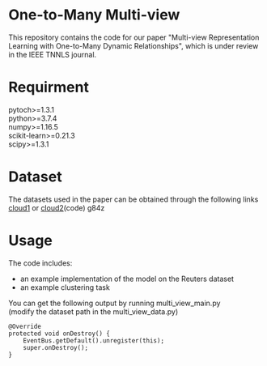 One-to-Many Multi-view
=
This repository contains the code for our paper "Multi-view Representation Learning with One-to-Many Dynamic Relationships", which is under review in the IEEE TNNLS journal.

Requirment
=
pytoch>=1.3.1  
python>=3.7.4  
numpy>=1.16.5  
scikit-learn>=0.21.3  
scipy>=1.3.1  

Dataset
=
The datasets used in the paper can be obtained through the following links [cloud1](https://www.baidu.com/) or  [cloud2](https://pan.baidu.com/s/1a1BVH26zIcer_Qa8f-BbrA?pwd=g84z)(code) g84z

Usage
=
The code includes:  
* an example implementation of the model on the Reuters dataset
* an example clustering task  

You can get the following output by running multi_view_main.py  
(modify the dataset path in the multi_view_data.py)




```
@Override
protected void onDestroy() {
    EventBus.getDefault().unregister(this);
    super.onDestroy();
}
```
